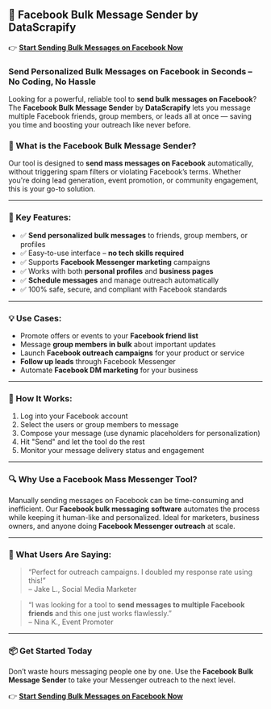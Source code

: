 
## 📩 Facebook Bulk Message Sender by DataScrapify

👉 [**Start Sending Bulk Messages on Facebook Now**](https://www.datascrapify.com/product/Facebook-Bulk-Message-Sender)

### Send Personalized Bulk Messages on Facebook in Seconds – No Coding, No Hassle

Looking for a powerful, reliable tool to **send bulk messages on Facebook**? The **Facebook Bulk Message Sender** by **DataScrapify** lets you message multiple Facebook friends, group members, or leads all at once — saving you time and boosting your outreach like never before.
### 🚀 What is the Facebook Bulk Message Sender?

Our tool is designed to **send mass messages on Facebook** automatically, without triggering spam filters or violating Facebook’s terms. Whether you're doing lead generation, event promotion, or community engagement, this is your go-to solution.

---

### 🔑 Key Features:
- ✅ **Send personalized bulk messages** to friends, group members, or profiles  
- ✅ Easy-to-use interface – **no tech skills required**  
- ✅ Supports **Facebook Messenger marketing** campaigns  
- ✅ Works with both **personal profiles** and **business pages**  
- ✅ **Schedule messages** and manage outreach automatically  
- ✅ 100% safe, secure, and compliant with Facebook standards  

---

### 💡 Use Cases:
- Promote offers or events to your **Facebook friend list**  
- Message **group members in bulk** about important updates  
- Launch **Facebook outreach campaigns** for your product or service  
- **Follow up leads** through Facebook Messenger  
- Automate **Facebook DM marketing** for your business  

---

### 🧠 How It Works:
1. Log into your Facebook account  
2. Select the users or group members to message  
3. Compose your message (use dynamic placeholders for personalization)  
4. Hit "Send" and let the tool do the rest  
5. Monitor your message delivery status and engagement

---

### 🔍 Why Use a Facebook Mass Messenger Tool?

Manually sending messages on Facebook can be time-consuming and inefficient. Our **Facebook bulk messaging software** automates the process while keeping it human-like and personalized. Ideal for marketers, business owners, and anyone doing **Facebook Messenger outreach** at scale.

---

### 💬 What Users Are Saying:
> “Perfect for outreach campaigns. I doubled my response rate using this!”  
> – Jake L., Social Media Marketer

> “I was looking for a tool to **send messages to multiple Facebook friends** and this one just works flawlessly.”  
> – Nina K., Event Promoter

---

### 📦 Get Started Today

Don’t waste hours messaging people one by one. Use the **Facebook Bulk Message Sender** to take your Messenger outreach to the next level.

👉 [**Start Sending Bulk Messages on Facebook Now**](https://www.datascrapify.com/product/Facebook-Bulk-Message-Sender)
